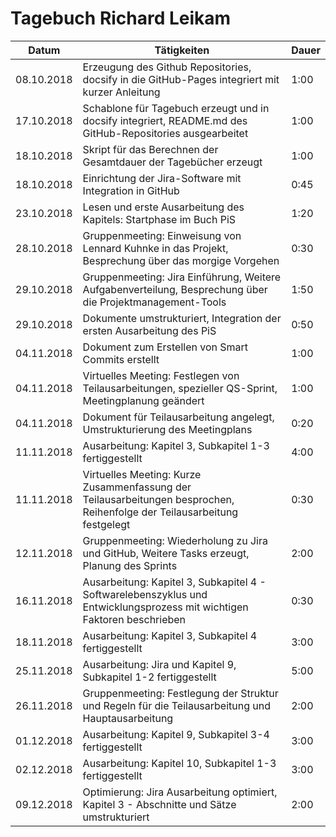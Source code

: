 # Tagebuch Richard Leikam

Datum      | Tätigkeiten                                                                                                              | Dauer
---------- | ------------------------------------------------------------------------------------------------------------------------ | -----
08.10.2018 | Erzeugung des Github Repositories, docsify in die GitHub-Pages integriert mit kurzer Anleitung                           | 1:00
17.10.2018 | Schablone für Tagebuch erzeugt und in docsify integriert, README.md des GitHub-Repositories ausgearbeitet                | 1:00
18.10.2018 | Skript für das Berechnen der Gesamtdauer der Tagebücher erzeugt                                                          | 1:00
18.10.2018 | Einrichtung der Jira-Software mit Integration in GitHub                                                                  | 0:45
23.10.2018 | Lesen und erste Ausarbeitung des Kapitels: Startphase im Buch PiS                                                        | 1:20
28.10.2018 | Gruppenmeeting: Einweisung von Lennard Kuhnke in das Projekt, Besprechung über das morgige Vorgehen                      | 0:30
29.10.2018 | Gruppenmeeting: Jira Einführung, Weitere Aufgabenverteilung, Besprechung über die Projektmanagement-Tools                | 1:50
29.10.2018 | Dokumente umstrukturiert, Integration der ersten Ausarbeitung des PiS                                                    | 0:50
04.11.2018 | Dokument zum Erstellen von Smart Commits erstellt					                                                      | 1:00
04.11.2018 | Virtuelles Meeting: Festlegen von Teilausarbeitungen, spezieller QS-Sprint, Meetingplanung geändert                      | 1:00
04.11.2018 | Dokument für Teilausarbeitung angelegt, Umstrukturierung des Meetingplans                                                | 0:20
11.11.2018 | Ausarbeitung: Kapitel 3, Subkapitel 1-3 fertiggestellt                                                                   | 4:00
11.11.2018 | Virtuelles Meeting: Kurze Zusammenfassung der Teilausarbeitungen besprochen, Reihenfolge der Teilausarbeitung festgelegt | 0:30
12.11.2018 | Gruppenmeeting: Wiederholung zu Jira und GitHub, Weitere Tasks erzeugt, Planung des Sprints                              | 2:00
16.11.2018 | Ausarbeitung: Kapitel 3, Subkapitel 4 - Softwarelebenszyklus und Entwicklungsprozess mit wichtigen Faktoren beschrieben  | 0:30
18.11.2018 | Ausarbeitung: Kapitel 3, Subkapitel 4 fertiggestellt                                                                     | 3:00
25.11.2018 | Ausarbeitung: Jira und Kapitel 9, Subkapitel 1-2 fertiggestellt                                                          | 5:00
26.11.2018 | Gruppenmeeting: Festlegung der Struktur und Regeln für die Teilausarbeitung und Hauptausarbeitung                        | 2:00
01.12.2018 | Ausarbeitung: Kapitel 9, Subkapitel 3-4 fertiggestellt                                                                   | 3:00
02.12.2018 | Ausarbeitung: Kapitel 10, Subkapitel 1-3 fertiggestellt                                                                  | 3:00
09.12.2018 | Optimierung: Jira Ausarbeitung optimiert, Kapitel 3 - Abschnitte und Sätze umstrukturiert                                | 2:00

<script src="Tagebücher/timeCalculation.js">
</script>